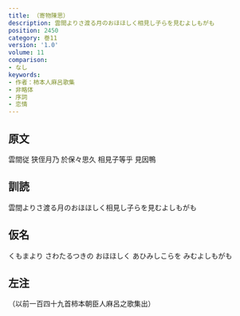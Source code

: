 ```yaml
---
title: （寄物陳思）
description: 雲間よりさ渡る月のおほほしく相見し子らを見むよしもがも
position: 2450
category: 巻11
version: '1.0'
volume: 11
comparison:
- なし
keywords:
- 作者：柿本人麻呂歌集
- 非略体
- 序詞
- 恋情
---
```


## 原文

雲間従 狭侄月乃 於保々思久 相見子等乎 見因鴨

## 訓読

雲間よりさ渡る月のおほほしく相見し子らを見むよしもがも

## 仮名

くもまより さわたるつきの おほほしく あひみしこらを みむよしもがも

## 左注

（以前一百四十九首柿本朝臣人麻呂之歌集出）
